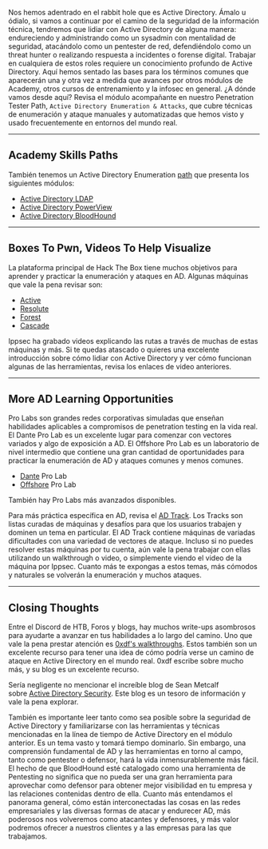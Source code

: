 Nos hemos adentrado en el rabbit hole que es Active Directory. Ámalo u ódialo, si vamos a continuar por el camino de la seguridad de la información técnica, tendremos que lidiar con Active Directory de alguna manera: endureciendo y administrando como un sysadmin con mentalidad de seguridad, atacándolo como un pentester de red, defendiéndolo como un threat hunter o realizando respuesta a incidentes o forense digital. Trabajar en cualquiera de estos roles requiere un conocimiento profundo de Active Directory. Aquí hemos sentado las bases para los términos comunes que aparecerán una y otra vez a medida que avances por otros módulos de Academy, otros cursos de entrenamiento y la infosec en general. ¿A dónde vamos desde aquí? Revisa el módulo acompañante en nuestro Penetration Tester Path, `Active Directory Enumeration & Attacks`, que cubre técnicas de enumeración y ataque manuales y automatizadas que hemos visto y usado frecuentemente en entornos del mundo real.

---

## Academy Skills Paths

También tenemos un Active Directory Enumeration [path](https://academy.hackthebox.com/paths) que presenta los siguientes módulos:

- [Active Directory LDAP](https://academy.hackthebox.com/course/preview/active-directory-ldap)
- [Active Directory PowerView](https://academy.hackthebox.com/course/preview/active-directory-powerview)
- [Active Directory BloodHound](https://academy.hackthebox.com/course/preview/active-directory-bloodhound)

---

## Boxes To Pwn, Videos To Help Visualize

La plataforma principal de Hack The Box tiene muchos objetivos para aprender y practicar la enumeración y ataques en AD. Algunas máquinas que vale la pena revisar son:

- [Active](https://youtu.be/jUc1J31DNdw)
- [Resolute](https://www.youtube.com/watch?v=8KJebvmd1Fk)
- [Forest](https://youtu.be/H9FcE_FMZio)
- [Cascade](https://youtu.be/mr-fsVLoQGw)

Ippsec ha grabado videos explicando las rutas a través de muchas de estas máquinas y más. Si te quedas atascado o quieres una excelente introducción sobre cómo lidiar con Active Directory y ver cómo funcionan algunas de las herramientas, revisa los enlaces de video anteriores.

---

## More AD Learning Opportunities

Pro Labs son grandes redes corporativas simuladas que enseñan habilidades aplicables a compromisos de penetration testing en la vida real. El Dante Pro Lab es un excelente lugar para comenzar con vectores variados y algo de exposición a AD. El Offshore Pro Lab es un laboratorio de nivel intermedio que contiene una gran cantidad de oportunidades para practicar la enumeración de AD y ataques comunes y menos comunes.

- [Dante](https://app.hackthebox.com/prolabs/overview/dante) Pro Lab
- [Offshore](https://app.hackthebox.com/prolabs/overview/offshore) Pro Lab

También hay Pro Labs más avanzados disponibles.

Para más práctica específica en AD, revisa el [AD Track](https://www.hackthebox.com/home/tracks/4). Los Tracks son listas curadas de máquinas y desafíos para que los usuarios trabajen y dominen un tema en particular. El AD Track contiene máquinas de variadas dificultades con una variedad de vectores de ataque. Incluso si no puedes resolver estas máquinas por tu cuenta, aún vale la pena trabajar con ellas utilizando un walkthrough o video, o simplemente viendo el video de la máquina por Ippsec. Cuanto más te expongas a estos temas, más cómodos y naturales se volverán la enumeración y muchos ataques.

---

## Closing Thoughts

Entre el Discord de HTB, Foros y blogs, hay muchos write-ups asombrosos para ayudarte a avanzar en tus habilidades a lo largo del camino. Uno que vale la pena prestar atención es [0xdf's walkthroughs](https://0xdf.gitlab.io/tags.html#active-directory). Estos también son un excelente recurso para tener una idea de cómo podría verse un camino de ataque en Active Directory en el mundo real. 0xdf escribe sobre mucho más, y su blog es un excelente recurso.

Sería negligente no mencionar el increíble blog de Sean Metcalf sobre [Active Directory Security](https://adsecurity.org/?author=2). Este blog es un tesoro de información y vale la pena explorar.

También es importante leer tanto como sea posible sobre la seguridad de Active Directory y familiarizarse con las herramientas y técnicas mencionadas en la línea de tiempo de Active Directory en el módulo anterior. Es un tema vasto y tomará tiempo dominarlo. Sin embargo, una comprensión fundamental de AD y las herramientas en torno al campo, tanto como pentester o defensor, hará la vida inmensurablemente más fácil. El hecho de que BloodHound esté catalogado como una herramienta de Pentesting no significa que no pueda ser una gran herramienta para aprovechar como defensor para obtener mejor visibilidad en tu empresa y las relaciones contenidas dentro de ella. Cuanto más entendamos el panorama general, cómo están interconectadas las cosas en las redes empresariales y las diversas formas de atacar y endurecer AD, más poderosos nos volveremos como atacantes y defensores, y más valor podremos ofrecer a nuestros clientes y a las empresas para las que trabajamos.